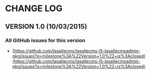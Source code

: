 # CHANGE LOG

## VERSION 1.0 (10/03/2015)

### All GitHub issues for this version
* [https://github.com/lasallecms/lasallecms-l5-lasallecmsadmin-pkg/issues?q=milestone%3A%22Version+1.0%22+is%3Aclosed](https://github.com/lasallecms/lasallecms-l5-lasallecmsadmin-pkg/issues?q=milestone%3A%22Version+1.0%22+is%3Aclosed)




